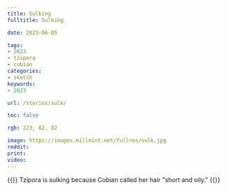 ```yaml
---
title: Sulking
fulltitle: Sulking

date: 2023-06-05

tags:
- 2023
- tzipora
- cobian
categories:
- sketch
keywords:
- 2023

url: /stories/sulk/

toc: false

rgb: 223, 82, 82

image: https://images.millmint.net/fullres/sulk.jpg
reddit:
print:
video:
---
```

{{<note caption>}}
Tzipora is sulking because Cobian called her hair "short and oily."
{{</note>}}